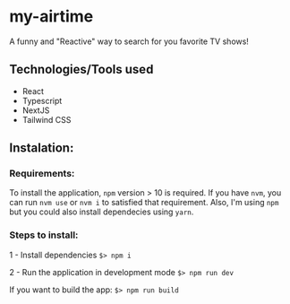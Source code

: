 # my-airtime
A funny and "Reactive" way to search for you favorite TV shows!

## Technologies/Tools used
- React
- Typescript
- NextJS
- Tailwind CSS

## Instalation:

### Requirements:
To install the application, `npm` version > 10 is required.
If you have `nvm`, you can run `nvm use` or `nvm i` to satisfied that requirement.
Also, I'm using `npm` but you could also install dependecies using `yarn`.

### Steps to install:

1 - Install dependencies
```$> npm i```

2 - Run the application in development mode
```$> npm run dev```

If you want to build the app:
```$> npm run build```
